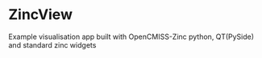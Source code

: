 # ZincView
Example visualisation app built with OpenCMISS-Zinc python, QT(PySide) and standard zinc widgets
